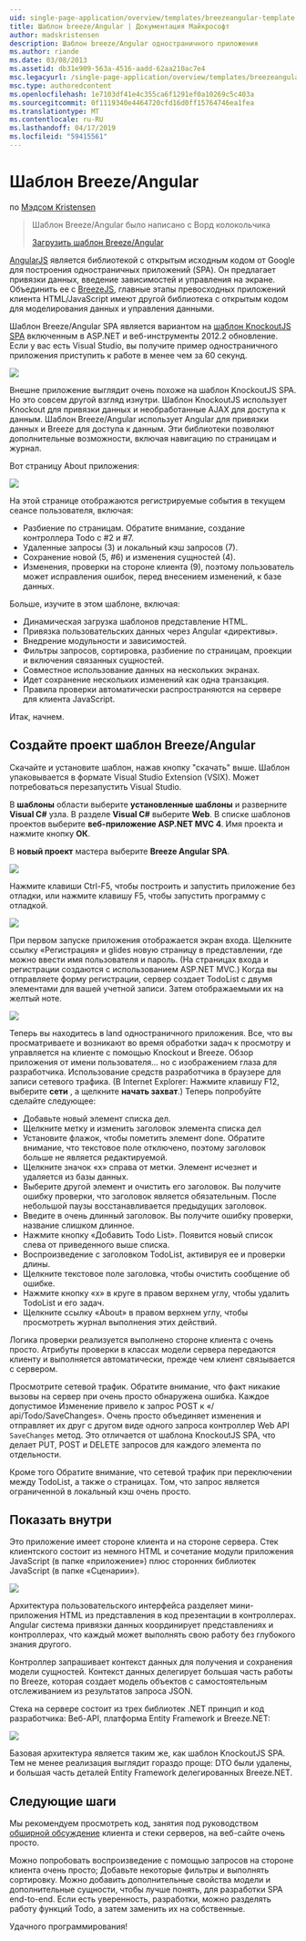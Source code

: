 ```yaml
---
uid: single-page-application/overview/templates/breezeangular-template
title: Шаблон breeze/Angular | Документация Майкрософт
author: madskristensen
description: Шаблон breeze/Angular одностраничного приложения
ms.author: riande
ms.date: 03/08/2013
ms.assetid: db31e909-563a-4516-aadd-62aa210ac7e4
msc.legacyurl: /single-page-application/overview/templates/breezeangular-template
msc.type: authoredcontent
ms.openlocfilehash: 1e7103df41e4c355ca6f1291ef0a10269c5c403a
ms.sourcegitcommit: 0f1119340e4464720cfd16d0ff15764746ea1fea
ms.translationtype: MT
ms.contentlocale: ru-RU
ms.lasthandoff: 04/17/2019
ms.locfileid: "59415561"
---
```

# <a name="breezeangular-template"></a>Шаблон Breeze/Angular

по [Мэдсом Kristensen](https://github.com/madskristensen)

> Шаблон Breeze/Angular было написано с Ворд колокольчика
> 
> [Загрузить шаблон Breeze/Angular](https://go.microsoft.com/fwlink/?LinkId=286437)


[AngularJS](http://angularjs.org) является библиотекой с открытым исходным кодом от Google для построения одностраничных приложений (SPA). Он предлагает привязки данных, введение зависимостей и управления на экране. Объединить ее с [BreezeJS](http://www.breezejs.com/?utm_source=ms-spa), главные этапы превосходных приложений клиента HTML/JavaScript имеют другой библиотека с открытым кодом для моделирования данных и управления данными.

Шаблон Breeze/Angular SPA является вариантом на [шаблон KnockoutJS SPA](../introduction/knockoutjs-template.md) включенным в ASP.NET и веб-инструменты 2012.2 обновление. Если у вас есть Visual Studio, вы получите пример одностраничного приложения приступить к работе в менее чем за 60 секунд.

![](http://www.breezejs.com/sites/all/images/spa-template/NgRunningTodoPage.png)

Внешне приложение выглядит очень похоже на шаблон KnockoutJS SPA. Но это совсем другой взгляд изнутри. Шаблон KnockoutJS использует Knockout для привязки данных и необработанные AJAX для доступа к данным. Шаблон Breeze/Angular использует Angular для привязки данных и Breeze для доступа к данным. Эти библиотеки позволяют дополнительные возможности, включая навигацию по страницам и журнал.

Вот страницу About приложения:

![](http://www.breezejs.com/sites/all/images/spa-template/NgRunningAboutPage.png)

На этой странице отображаются регистрируемые события в текущем сеансе пользователя, включая:

- Разбиение по страницам. Обратите внимание, создание контроллера Todo с #2 и #7.
- Удаленные запросы (3) и локальный кэш запросов (7).
- Сохранение новой (5, #6) и изменения сущностей (4).
- Изменения, проверки на стороне клиента (9), поэтому пользователь может исправления ошибок, перед внесением изменений, к базе данных.

Больше, изучите в этом шаблоне, включая:

- Динамическая загрузка шаблонов представление HTML.
- Привязка пользовательских данных через Angular «директивы».
- Внедрение модульности и зависимостей.
- Фильтры запросов, сортировка, разбиение по страницам, проекции и включения связанных сущностей.
- Совместное использование данных на нескольких экранах.
- Идет сохранение нескольких изменений как одна транзакция.
- Правила проверки автоматически распространяются на сервере для клиента JavaScript.

Итак, начнем.

## <a name="create-a-breezeangular-template-project"></a>Создайте проект шаблон Breeze/Angular

Скачайте и установите шаблон, нажав кнопку "скачать" выше. Шаблон упаковывается в формате Visual Studio Extension (VSIX). Может потребоваться перезапустить Visual Studio.

В **шаблоны** области выберите **установленные шаблоны** и разверните **Visual C#** узла. В разделе **Visual C#** выберите **Web**. В списке шаблонов проектов выберите **веб-приложение ASP.NET MVC 4**. Имя проекта и нажмите кнопку **ОК**.

В **новый проект** мастера выберите **Breeze Angular SPA**.

![](http://www.breezejs.com/sites/all/images/spa-template/SelectBreezeNgSpaTemplate.png)

Нажмите клавиши Ctrl-F5, чтобы построить и запустить приложение без отладки, или нажмите клавишу F5, чтобы запустить программу с отладкой.

![](http://www.breezejs.com/sites/all/images/spa-template/ZephyrLogin.png)

При первом запуске приложения отображается экран входа. Щелкните ссылку «Регистрация» и glides новую страницу в представлении, где можно ввести имя пользователя и пароль. (На страницах входа и регистрации создаются с использованием ASP.NET MVC.) Когда вы отправляете форму регистрации, сервер создает TodoList с двумя элементами для вашей учетной записи. Затем отображаемыми их на желтый ноте.

![](http://www.breezejs.com/sites/all/images/spa-template/TodoList.png)

Теперь вы находитесь в land одностраничного приложения. Все, что вы просматриваете и возникают во время обработки задач к просмотру и управляется на клиенте с помощью Knockout и Breeze. Обзор приложения от имени пользователя... но с изображением глаза для разработчика. Использование средств разработчика в браузере для записи сетевого трафика. (В Internet Explorer: Нажмите клавишу F12, выберите **сети** , а щелкните **начать захват**.) Теперь попробуйте сделайте следующее:

- Добавьте новый элемент списка дел.
- Щелкните метку и изменить заголовок элемента списка дел
- Установите флажок, чтобы пометить элемент done. Обратите внимание, что текстовое поле отключено, поэтому заголовок больше не является редактируемой.
- Щелкните значок «x» справа от метки. Элемент исчезнет и удаляется из базы данных.
- Выберите другой элемент и очистить его заголовок. Вы получите ошибку проверки, что заголовок является обязательным. После небольшой паузы восстанавливается предыдущих заголовок.
- Введите в очень длинный заголовок. Вы получите ошибку проверки, название слишком длинное.
- Нажмите кнопку «Добавить Todo List». Появится новый список слева от приведенного выше списка.
- Воспроизведение с заголовком TodoList, активируя ее и проверки длины.
- Щелкните текстовое поле заголовка, чтобы очистить сообщение об ошибке.
- Нажмите кнопку «x» в круге в правом верхнем углу, чтобы удалить TodoList и его задач.
- Щелкните ссылку «About» в правом верхнем углу, чтобы просмотреть журнал выполнения этих действий.

Логика проверки реализуется выполнено стороне клиента с очень просто. Атрибуты проверки в классах модели сервера передаются клиенту и выполняется автоматически, прежде чем клиент связывается с сервером.

Просмотрите сетевой трафик. Обратите внимание, что факт никакие вызовы на сервер при очень просто обнаружена ошибка. Каждое допустимое Изменение привело к запрос POST к «/ api/Todo/SaveChanges». Очень просто объединяет изменения и отправляет их друг с другом виде одного запроса контроллер Web API `SaveChanges` метод. Это отличается от шаблона KnockoutJS SPA, что делает PUT, POST и DELETE запросов для каждого элемента по отдельности.

Кроме того Обратите внимание, что сетевой трафик при переключении между TodoList, а также о страницах. Том, что запрос является ограниченной в локальный кэш очень просто.

## <a name="peek-inside"></a>Показать внутри

Это приложение имеет стороне клиента и на стороне сервера. Стек клиентского состоит из немного HTML и сочетание модули приложения JavaScript (в папке «приложение») плюс сторонних библиотек JavaScript (в папке «Сценарии»).

![](http://www.breezejs.com/sites/all/images/spa-template/NgClientArchitecture2.png)

Архитектура пользовательского интерфейса разделяет мини-приложения HTML из представления в код презентации в контроллерах. Angular система привязки данных координирует представлениях и контроллерах, что каждый может выполнять свою работу без глубокого знания другого.

Контроллер запрашивает контекст данных для получения и сохранения модели сущностей. Контекст данных делегирует большая часть работы по Breeze, которая создает модель объектов с самостоятельным отслеживанием из результатов запроса JSON.

Стека на сервере состоит из трех библиотек .NET принцип и код разработчика: Веб-API, платформа Entity Framework и Breeze.NET:

![](http://www.breezejs.com/sites/all/images/spa-template/ServerArchitecture.png)

Базовая архитектура является таким же, как шаблон KnockoutJS SPA. Тем не менее реализация выглядит гораздо проще: DTO были удалены, и большая часть деталей Entity Framework делегированных Breeze.NET.

## <a name="next-steps"></a>Следующие шаги

Мы рекомендуем просмотреть код, занятия под руководством [обширной обсуждение](http://www.breezejs.com/ng-spa-template?utm_source=ms-spa) клиента и стеки серверов, на веб-сайте очень просто.

Можно попробовать воспроизведение с помощью запросов на стороне клиента очень просто; Добавьте некоторые фильтры и выполнять сортировку. Можно добавить дополнительные свойства модели и дополнительные сущности, чтобы лучше понять, для разработки SPA end-to-end. Если есть уверенность, разработки, можно разделять работу функций Todo, а затем заменить их на собственные.

Удачного программирования!
